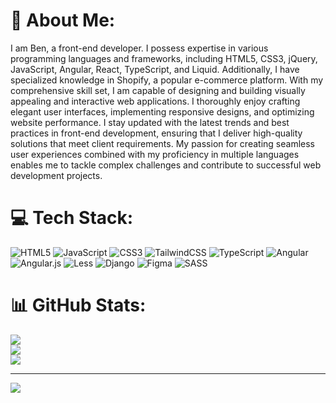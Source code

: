 # 💫 About Me:
I am Ben, a front-end developer. I possess expertise in various programming languages and frameworks, including HTML5, CSS3, jQuery, JavaScript, Angular, React, TypeScript, and Liquid. Additionally, I have specialized knowledge in Shopify, a popular e-commerce platform. With my comprehensive skill set, I am capable of designing and building visually appealing and interactive web applications. I thoroughly enjoy crafting elegant user interfaces, implementing responsive designs, and optimizing website performance. I stay updated with the latest trends and best practices in front-end development, ensuring that I deliver high-quality solutions that meet client requirements. My passion for creating seamless user experiences combined with my proficiency in multiple languages enables me to tackle complex challenges and contribute to successful web development projects.


# 💻 Tech Stack:
![HTML5](https://img.shields.io/badge/html5-%23E34F26.svg?style=for-the-badge&logo=html5&logoColor=white) ![JavaScript](https://img.shields.io/badge/javascript-%23323330.svg?style=for-the-badge&logo=javascript&logoColor=%23F7DF1E) ![CSS3](https://img.shields.io/badge/css3-%231572B6.svg?style=for-the-badge&logo=css3&logoColor=white) ![TailwindCSS](https://img.shields.io/badge/tailwindcss-%2338B2AC.svg?style=for-the-badge&logo=tailwind-css&logoColor=white) ![TypeScript](https://img.shields.io/badge/typescript-%23007ACC.svg?style=for-the-badge&logo=typescript&logoColor=white) ![Angular](https://img.shields.io/badge/angular-%23DD0031.svg?style=for-the-badge&logo=angular&logoColor=white) ![Angular.js](https://img.shields.io/badge/angular.js-%23E23237.svg?style=for-the-badge&logo=angularjs&logoColor=white) ![Less](https://img.shields.io/badge/less-2B4C80?style=for-the-badge&logo=less&logoColor=white) ![Django](https://img.shields.io/badge/django-%23092E20.svg?style=for-the-badge&logo=django&logoColor=white) 	![Figma](https://img.shields.io/badge/figma-%23F24E1E.svg?style=for-the-badge&logo=figma&logoColor=white) ![SASS](https://img.shields.io/badge/SASS-hotpink.svg?style=for-the-badge&logo=SASS&logoColor=white)
# 📊 GitHub Stats:
![](https://github-readme-stats.vercel.app/api?username=rc-oguz&theme=dark&hide_border=false&include_all_commits=false&count_private=false)<br/>
![](https://github-readme-streak-stats.herokuapp.com/?user=rc-oguz&theme=dark&hide_border=false)<br/>
![](https://github-readme-stats.vercel.app/api/top-langs/?username=rc-oguz&theme=dark&hide_border=false&include_all_commits=false&count_private=false&layout=compact)

---
[![](https://visitcount.itsvg.in/api?id=rc-oguz&icon=0&color=0)](https://visitcount.itsvg.in)

<!-- Proudly created with GPRM ( https://gprm.itsvg.in ) -->
